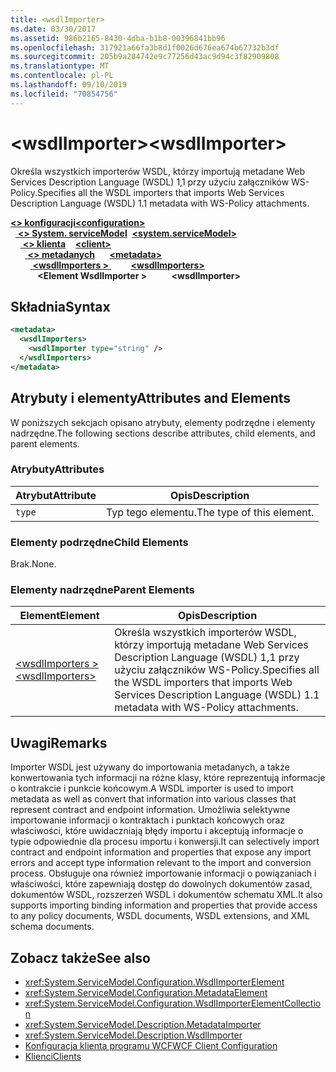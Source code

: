 ```yaml
---
title: <wsdlImporter>
ms.date: 03/30/2017
ms.assetid: 986b2165-8430-4dba-b1b8-00396841bb96
ms.openlocfilehash: 317921a66fa3b8d1f0026d676ea674b67732b3df
ms.sourcegitcommit: 205b9a204742e9c77256d43ac9d94c3f82909808
ms.translationtype: MT
ms.contentlocale: pl-PL
ms.lasthandoff: 09/10/2019
ms.locfileid: "70854756"
---
```

# <a name="wsdlimporter"></a><span data-ttu-id="0d748-101">\<wsdlImporter></span><span class="sxs-lookup"><span data-stu-id="0d748-101">\<wsdlImporter></span></span>
<span data-ttu-id="0d748-102">Określa wszystkich importerów WSDL, którzy importują metadane Web Services Description Language (WSDL) 1,1 przy użyciu załączników WS-Policy.</span><span class="sxs-lookup"><span data-stu-id="0d748-102">Specifies all the WSDL importers that imports Web Services Description Language (WSDL) 1.1 metadata with WS-Policy attachments.</span></span>  
  
<span data-ttu-id="0d748-103">[ **\<> konfiguracji**](../configuration-element.md)</span><span class="sxs-lookup"><span data-stu-id="0d748-103">[**\<configuration>**](../configuration-element.md)</span></span>\
<span data-ttu-id="0d748-104">&nbsp;&nbsp;[ **\<> System. serviceModel**](system-servicemodel.md)</span><span class="sxs-lookup"><span data-stu-id="0d748-104">&nbsp;&nbsp;[**\<system.serviceModel>**](system-servicemodel.md)</span></span>\
<span data-ttu-id="0d748-105">&nbsp;&nbsp;&nbsp;&nbsp;[ **\<> klienta**](client.md)</span><span class="sxs-lookup"><span data-stu-id="0d748-105">&nbsp;&nbsp;&nbsp;&nbsp;[**\<client>**](client.md)</span></span>\
<span data-ttu-id="0d748-106">&nbsp;&nbsp;&nbsp;&nbsp;&nbsp;&nbsp;[ **\<> metadanych**](metadata.md)</span><span class="sxs-lookup"><span data-stu-id="0d748-106">&nbsp;&nbsp;&nbsp;&nbsp;&nbsp;&nbsp;[**\<metadata>**](metadata.md)</span></span>\
<span data-ttu-id="0d748-107">&nbsp;&nbsp;&nbsp;&nbsp;&nbsp;&nbsp;&nbsp;&nbsp;[ **\<wsdlImporters >** ](wsdlimporters.md)</span><span class="sxs-lookup"><span data-stu-id="0d748-107">&nbsp;&nbsp;&nbsp;&nbsp;&nbsp;&nbsp;&nbsp;&nbsp;[**\<wsdlImporters>**](wsdlimporters.md)</span></span>  
<span data-ttu-id="0d748-108">&nbsp;&nbsp;&nbsp;&nbsp;&nbsp;&nbsp;&nbsp;&nbsp;&nbsp;&nbsp; **\<Element WsdlImporter >**</span><span class="sxs-lookup"><span data-stu-id="0d748-108">&nbsp;&nbsp;&nbsp;&nbsp;&nbsp;&nbsp;&nbsp;&nbsp;&nbsp;&nbsp;**\<wsdlImporter>**</span></span>  
  
## <a name="syntax"></a><span data-ttu-id="0d748-109">Składnia</span><span class="sxs-lookup"><span data-stu-id="0d748-109">Syntax</span></span>  
  
```xml  
<metadata>
  <wsdlImporters>
    <wsdlImporter type="string" />
  </wsdlImporters>
</metadata>
```  
  
## <a name="attributes-and-elements"></a><span data-ttu-id="0d748-110">Atrybuty i elementy</span><span class="sxs-lookup"><span data-stu-id="0d748-110">Attributes and Elements</span></span>  
 <span data-ttu-id="0d748-111">W poniższych sekcjach opisano atrybuty, elementy podrzędne i elementy nadrzędne.</span><span class="sxs-lookup"><span data-stu-id="0d748-111">The following sections describe attributes, child elements, and parent elements.</span></span>  
  
### <a name="attributes"></a><span data-ttu-id="0d748-112">Atrybuty</span><span class="sxs-lookup"><span data-stu-id="0d748-112">Attributes</span></span>  
  
|<span data-ttu-id="0d748-113">Atrybut</span><span class="sxs-lookup"><span data-stu-id="0d748-113">Attribute</span></span>|<span data-ttu-id="0d748-114">Opis</span><span class="sxs-lookup"><span data-stu-id="0d748-114">Description</span></span>|  
|---------------|-----------------|  
|`type`|<span data-ttu-id="0d748-115">Typ tego elementu.</span><span class="sxs-lookup"><span data-stu-id="0d748-115">The type of this element.</span></span>|  
  
### <a name="child-elements"></a><span data-ttu-id="0d748-116">Elementy podrzędne</span><span class="sxs-lookup"><span data-stu-id="0d748-116">Child Elements</span></span>  
 <span data-ttu-id="0d748-117">Brak.</span><span class="sxs-lookup"><span data-stu-id="0d748-117">None.</span></span>  
  
### <a name="parent-elements"></a><span data-ttu-id="0d748-118">Elementy nadrzędne</span><span class="sxs-lookup"><span data-stu-id="0d748-118">Parent Elements</span></span>  
  
|<span data-ttu-id="0d748-119">Element</span><span class="sxs-lookup"><span data-stu-id="0d748-119">Element</span></span>|<span data-ttu-id="0d748-120">Opis</span><span class="sxs-lookup"><span data-stu-id="0d748-120">Description</span></span>|  
|-------------|-----------------|  
|[<span data-ttu-id="0d748-121">\<wsdlImporters ></span><span class="sxs-lookup"><span data-stu-id="0d748-121">\<wsdlImporters></span></span>](wsdlimporters.md)|<span data-ttu-id="0d748-122">Określa wszystkich importerów WSDL, którzy importują metadane Web Services Description Language (WSDL) 1,1 przy użyciu załączników WS-Policy.</span><span class="sxs-lookup"><span data-stu-id="0d748-122">Specifies all the WSDL importers that imports Web Services Description Language (WSDL) 1.1 metadata with WS-Policy attachments.</span></span>|  
  
## <a name="remarks"></a><span data-ttu-id="0d748-123">Uwagi</span><span class="sxs-lookup"><span data-stu-id="0d748-123">Remarks</span></span>  
 <span data-ttu-id="0d748-124">Importer WSDL jest używany do importowania metadanych, a także konwertowania tych informacji na różne klasy, które reprezentują informacje o kontrakcie i punkcie końcowym.</span><span class="sxs-lookup"><span data-stu-id="0d748-124">A WSDL importer is used to import metadata as well as convert that information into various classes that represent contract and endpoint information.</span></span> <span data-ttu-id="0d748-125">Umożliwia selektywne importowanie informacji o kontraktach i punktach końcowych oraz właściwości, które uwidaczniają błędy importu i akceptują informacje o typie odpowiednie dla procesu importu i konwersji.</span><span class="sxs-lookup"><span data-stu-id="0d748-125">It can selectively import contract and endpoint information and properties that expose any import errors and accept type information relevant to the import and conversion process.</span></span> <span data-ttu-id="0d748-126">Obsługuje ona również importowanie informacji o powiązaniach i właściwości, które zapewniają dostęp do dowolnych dokumentów zasad, dokumentów WSDL, rozszerzeń WSDL i dokumentów schematu XML.</span><span class="sxs-lookup"><span data-stu-id="0d748-126">It also supports importing binding information and properties that provide access to any policy documents, WSDL documents, WSDL extensions, and XML schema documents.</span></span>  
  
## <a name="see-also"></a><span data-ttu-id="0d748-127">Zobacz także</span><span class="sxs-lookup"><span data-stu-id="0d748-127">See also</span></span>

- <xref:System.ServiceModel.Configuration.WsdlImporterElement>
- <xref:System.ServiceModel.Configuration.MetadataElement>
- <xref:System.ServiceModel.Configuration.WsdlImporterElementCollection>
- <xref:System.ServiceModel.Description.MetadataImporter>
- <xref:System.ServiceModel.Description.WsdlImporter>
- [<span data-ttu-id="0d748-128">Konfiguracja klienta programu WCF</span><span class="sxs-lookup"><span data-stu-id="0d748-128">WCF Client Configuration</span></span>](../../../wcf/feature-details/client-configuration.md)
- [<span data-ttu-id="0d748-129">Klienci</span><span class="sxs-lookup"><span data-stu-id="0d748-129">Clients</span></span>](../../../wcf/feature-details/clients.md)
